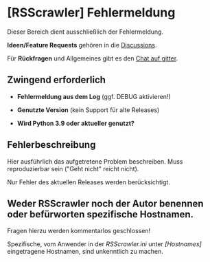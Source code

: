 # [RSScrawler] Fehlermeldung

Dieser Bereich dient ausschließlich der Fehlermeldung.

**Ideen/Feature Requests** gehören in die [Discussions](https://github.com/rix1337/RSScrawler/discussions/).

Für **Rückfragen** und Allgemeines gibt es den [Chat auf gitter](https://gitter.im/RSScrawler/Lobby).

## Zwingend erforderlich

- **Fehlermeldung aus dem Log** (ggf. DEBUG aktivieren!)

- **Genutzte Version** (kein Support für alte Releases)

- **Wird Python 3.9 oder aktueller genutzt?**

## Fehlerbeschreibung

Hier ausführlich das aufgetretene Problem beschreiben. Muss reproduzierbar sein ("Geht nicht" reicht nicht).

Nur Fehler des aktuellen Releases werden berücksichtigt.

## Weder RSScrawler noch der Autor benennen oder befürworten spezifische Hostnamen.
Fragen hierzu werden kommentarlos geschlossen!

Spezifische, vom Anwender in der _RSScrawler.ini_ unter _[Hostnames]_ eingetragene Hostnamen, sind unkenntlich zu machen.
